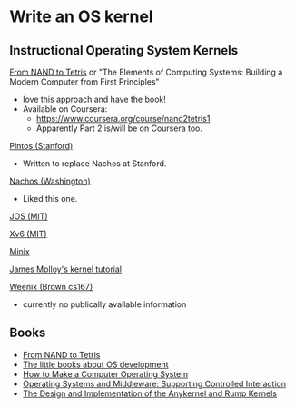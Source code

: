 # Write an OS kernel

## Instructional Operating System Kernels

[From NAND to Tetris](http://nand2tetris.org/) or "The Elements of Computing Systems: Building a Modern Computer from First Principles"
- love this approach and have the book!
- Available on Coursera:
  - https://www.coursera.org/course/nand2tetris1
  - Apparently Part 2 is/will be on Coursera too.

[Pintos (Stanford)](http://www.scs.stanford.edu/17wi-cs140/)
  - Written to replace Nachos at Stanford.

[Nachos (Washington)](https://homes.cs.washington.edu/~tom/nachos/)
  - Liked this one.

[JOS (MIT)](https://pdos.csail.mit.edu/6.828/2016/overview.html)

[Xv6 (MIT)](https://pdos.csail.mit.edu/6.828/2016/xv6.html)

[Minix](http://www.minix.org/)

[James Molloy's kernel tutorial](http://www.jamesmolloy.co.uk/tutorial_html/)

[Weenix (Brown cs167)](http://cs.brown.edu/courses/cs167/)
- currently no publically available information


## Books

- [From NAND to Tetris](http://nand2tetris.org/book.php)
- [The little books about OS development](http://littleosbook.github.io/)
- [How to Make a Computer Operating System](https://www.gitbook.com/book/samypesse/how-to-create-an-operating-system)
- [Operating Systems and Middleware: Supporting Controlled Interaction](https://gustavus.edu/mcs/max/os-book/)
- [The Design and Implementation of the Anykernel and Rump Kernels](http://www.fixup.fi/misc/rumpkernel-book/)
